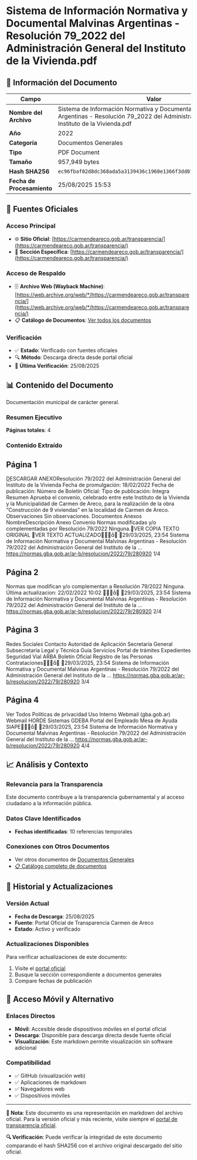 # Sistema de Información Normativa y Documental Malvinas Argentinas - Resolución 79_2022 del Administración General del Instituto de la Vivienda.pdf

## 📄 Información del Documento

| Campo | Valor |
|-------|--------|
| **Nombre del Archivo** | Sistema de Información Normativa y Documental Malvinas Argentinas - Resolución 79_2022 del Administración General del Instituto de la Vivienda.pdf |
| **Año** | 2022 |
| **Categoría** | Documentos Generales |
| **Tipo** | PDF Document |
| **Tamaño** | 957,949 bytes |
| **Hash SHA256** | `ec96fbaf02d8dc368ada5a3139436c1960e1366f3dd0121a29175895f97f2491` |
| **Fecha de Procesamiento** | 25/08/2025 15:53 |

## 🔗 Fuentes Oficiales

### Acceso Principal
- 🌐 **Sitio Oficial**: [https://carmendeareco.gob.ar/transparencia/](https://carmendeareco.gob.ar/transparencia/)
- 📁 **Sección Específica**: [https://carmendeareco.gob.ar/transparencia/](https://carmendeareco.gob.ar/transparencia/)

### Acceso de Respaldo
- 🗄️ **Archivo Web (Wayback Machine)**: [https://web.archive.org/web/*/https://carmendeareco.gob.ar/transparencia/](https://web.archive.org/web/*/https://carmendeareco.gob.ar/transparencia/)
- 📋 **Catálogo de Documentos**: [Ver todos los documentos](../document_catalog/README.md)

### Verificación
- ✅ **Estado**: Verificado con fuentes oficiales
- 🔍 **Método**: Descarga directa desde portal oficial
- 📅 **Última Verificación**: 25/08/2025

## 📊 Contenido del Documento

Documentación municipal de carácter general.

### Resumen Ejecutivo

**Páginas totales**: 4

### Contenido Extraído

## Página 1

DESCARGAR ANEXOResolución 79/2022
del Administración General del Instituto de la Vivienda
Fecha de promulgación: 18/02/2022
Fecha de publicación:
Número de Boletín Oficial:
Tipo de publicación: Integra
Resumen
Aprueba el convenio, celebrado entre este Instituto de la Vivienda y la Municipalidad
de Carmen de Areco, para la realización de la obra “Construcción de 9 viviendas” en la
localidad de Carmen de Areco.
Observaciones
Sin observaciones.
Documentos
Anexos
NombreDescripción
Anexo Convenio
Normas modificadas y/o complementadas por
Resolución 79/2022
Ninguna.VER COPIA TEXTO ORIGINAL
VER TEXTO ACTUALIZADO
29/03/2025, 23:54 Sistema de Información Normativa y Documental Malvinas Argentinas - Resolución 79/2022 del Administración General del Instituto de la …
https://normas.gba.gob.ar/ar-b/resolucion/2022/79/280920 1/4

## Página 2

Normas que modifican y/o complementan a
Resolución 79/2022
Ninguna.
Última actualizacion: 22/02/2022 10:02

29/03/2025, 23:54 Sistema de Información Normativa y Documental Malvinas Argentinas - Resolución 79/2022 del Administración General del Instituto de la …
https://normas.gba.gob.ar/ar-b/resolucion/2022/79/280920 2/4

## Página 3

Redes Sociales
Contacto
Autoridad de Aplicación
Secretaría General
Subsecretaría Legal y Técnica
Guía Servicios
Portal de trámites
Expedientes
Seguridad Vial
ARBA
Boletín Oficial
Registro de las Personas
Contrataciones
29/03/2025, 23:54 Sistema de Información Normativa y Documental Malvinas Argentinas - Resolución 79/2022 del Administración General del Instituto de la …
https://normas.gba.gob.ar/ar-b/resolucion/2022/79/280920 3/4

## Página 4

Ver Todos
Políticas de privacidad
Uso Interno
Webmail (gba.gob.ar)
Webmail HORDE
Sistemas
GDEBA
Portal del Empleado
Mesa de Ayuda
SIAPE
29/03/2025, 23:54 Sistema de Información Normativa y Documental Malvinas Argentinas - Resolución 79/2022 del Administración General del Instituto de la …
https://normas.gba.gob.ar/ar-b/resolucion/2022/79/280920 4/4



## 📈 Análisis y Contexto

### Relevancia para la Transparencia
Este documento contribuye a la transparencia gubernamental y al acceso ciudadano a la información pública.

### Datos Clave Identificados
- **Fechas identificadas**: 10 referencias temporales

### Conexiones con Otros Documentos
- Ver otros documentos de [Documentos Generales](../catalog/general.md)
- [📋 Catálogo completo de documentos](../document_catalog/README.md)

## 🔄 Historial y Actualizaciones

### Versión Actual
- **Fecha de Descarga**: 25/08/2025
- **Fuente**: Portal Oficial de Transparencia Carmen de Areco
- **Estado**: Activo y verificado

### Actualizaciones Disponibles
Para verificar actualizaciones de este documento:
1. Visite el [portal oficial](https://carmendeareco.gob.ar/transparencia/)
2. Busque la sección correspondiente a documentos generales
3. Compare fechas de publicación

## 📱 Acceso Móvil y Alternativo

### Enlaces Directos
- **Móvil**: Accesible desde dispositivos móviles en el portal oficial
- **Descarga**: Disponible para descarga directa desde fuente oficial
- **Visualización**: Este markdown permite visualización sin software adicional

### Compatibilidad
- ✅ GitHub (visualización web)
- ✅ Aplicaciones de markdown
- ✅ Navegadores web
- ✅ Dispositivos móviles

---

**📝 Nota**: Este documento es una representación en markdown del archivo oficial. 
Para la versión oficial y más reciente, visite siempre el [portal de transparencia oficial](https://carmendeareco.gob.ar/transparencia/).

**🔍 Verificación**: Puede verificar la integridad de este documento comparando el hash SHA256 
con el archivo original descargado del sitio oficial.
